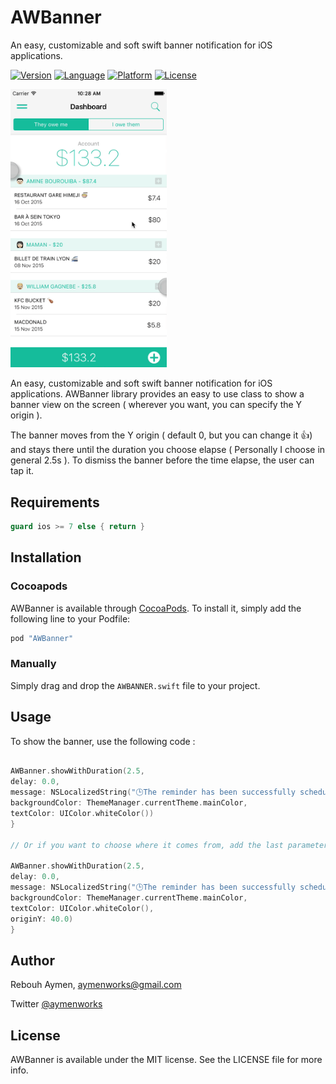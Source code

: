 # AWBanner

An easy, customizable and soft swift banner notification for iOS applications.

[![Version](https://img.shields.io/cocoapods/v/AWBanner.svg?style=flat)](http://cocoapods.org/pods/AWBanner)
[![Language](https://img.shields.io/badge/language-swift-orange.svg)](#)
[![Platform](https://img.shields.io/cocoapods/p/AWBanner.svg?style=flat)](http://cocoapods.org/pods/AWBanner)
[![License](https://img.shields.io/cocoapods/l/AWBanner.svg?style=flat)](http://cocoapods.org/pods/AWBanner)

<img src="Screenshots/GifBanner.gif" width = "250"/>

An easy, customizable and soft swift banner notification for iOS applications.
AWBanner library provides an easy to use class to show a banner view on the screen ( wherever you want, you can specify the Y origin ).

The banner moves from the Y origin ( default 0, but you can change it 👍) and stays there until the duration you choose elapse ( Personally I choose in general 2.5s ).
To dismiss the banner before the time elapse, the user can tap it.

## Requirements

```swift
guard ios >= 7 else { return }
```

## Installation

### Cocoapods

AWBanner is available through [CocoaPods](http://cocoapods.org). To install
it, simply add the following line to your Podfile:

```ruby
pod "AWBanner"
```
### Manually

Simply drag and drop the `AWBANNER.swift` file to your project.

## Usage

To show the banner, use the following code :

```swift

AWBanner.showWithDuration(2.5,
delay: 0.0,
message: NSLocalizedString("🕒The reminder has been successfully scheduled.", comment: "Banner title that informs the user the notification has been successfully scheduled"),
backgroundColor: ThemeManager.currentTheme.mainColor,
textColor: UIColor.whiteColor())
}

// Or if you want to choose where it comes from, add the last parameter yOrigin, like :

AWBanner.showWithDuration(2.5,
delay: 0.0,
message: NSLocalizedString("🕒The reminder has been successfully scheduled.", comment: "Banner title that informs the user the notification has been successfully scheduled"),
backgroundColor: ThemeManager.currentTheme.mainColor,
textColor: UIColor.whiteColor(),
originY: 40.0)
}
```
## Author

Rebouh Aymen, aymenworks@gmail.com

Twitter [@aymenworks](https://twitter.com/aymenworks)

## License

AWBanner is available under the MIT license. See the LICENSE file for more info.

